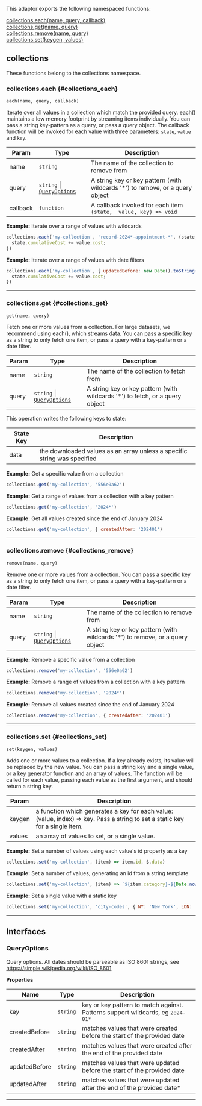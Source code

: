 
This adaptor exports the following namespaced functions:

<dl>
<dt>
    <a href="#collections_each">collections.each(name, query, callback)</a>
</dt>

<dt>
    <a href="#collections_get">collections.get(name, query)</a>
</dt>

<dt>
    <a href="#collections_remove">collections.remove(name, query)</a>
</dt>

<dt>
    <a href="#collections_set">collections.set(keygen, values)</a>
</dt>
</dl>



## collections

These functions belong to the collections namespace.
### collections.each {#collections_each}

<p><code>each(name, query, callback)</code></p>

Iterate over all values in a collection which match the provided query.
each() maintains a low memory footprint by streaming items individually.
You can pass a string key-pattern as a query, or pass a query object.
The callback function will be invoked for each value with three parameters:
`state`, `value` and `key`.


| Param | Type | Description |
| --- | --- | --- |
| name | <code>string</code> | The name of the collection to remove from |
| query | <code>string</code> \| [<code>QueryOptions</code>](#queryoptions) | A string key or key pattern (with wildcards '*') to remove, or a query object |
| callback | <code>function</code> | A callback invoked for each item `(state,  value, key) => void` |

**Example:** Iterate over a range of values with wildcards
```js
collections.each('my-collection', 'record-2024*-appointment-*', (state, value, key) => {
  state.cumulativeCost += value.cost;
})
```
**Example:** Iterate over a range of values with date filters
```js
collections.each('my-collection', { updatedBefore: new Date().toString() }, (state, value, key) => {
  state.cumulativeCost += value.cost;
})
```

* * *


### collections.get {#collections_get}

<p><code>get(name, query)</code></p>

Fetch one or more values from a collection.
For large datasets, we recommend using each(), which streams data.
You can pass a specific key as a string to only fetch one item, or pass a query
with a key-pattern or a date filter.


| Param | Type | Description |
| --- | --- | --- |
| name | <code>string</code> | The name of the collection to fetch from |
| query | <code>string</code> \| [<code>QueryOptions</code>](#queryoptions) | A string key or key pattern (with wildcards '*') to fetch, or a query object |

This operation writes the following keys to state:

| State Key | Description |
| --- | --- |
| data | the downloaded values as an array unless a specific string was specified |
**Example:** Get a specific value from a collection
```js
collections.get('my-collection', '556e0a62')
```
**Example:** Get a range of values from a collection with a key pattern
```js
collections.get('my-collection', '2024*')
```
**Example:** Get all values created since the end of January 2024
```js
collections.get('my-collection', { createdAfter: '202401')
```

* * *


### collections.remove {#collections_remove}

<p><code>remove(name, query)</code></p>

Remove one or more values from a collection.
You can pass a specific key as a string to only fetch one item, or pass a query
with a key-pattern or a date filter.


| Param | Type | Description |
| --- | --- | --- |
| name | <code>string</code> | The name of the collection to remove from |
| query | <code>string</code> \| [<code>QueryOptions</code>](#queryoptions) | A string key or key pattern (with wildcards '*') to remove, or a query object |

**Example:** Remove a specific value from a collection
```js
collections.remove('my-collection', '556e0a62')
```
**Example:** Remove a range of values from a collection with a key pattern
```js
collections.remove('my-collection', '2024*')
```
**Example:** Remove all values created since the end of January 2024
```js
collections.remove('my-collection', { createdAfter: '202401')
```

* * *


### collections.set {#collections_set}

<p><code>set(keygen, values)</code></p>

Adds one or more values to a collection. If a key already exists, its value will
be replaced by the new value.
You can pass a string key and a single value, or a key generator function and an array of values.
The function will be called for each value, passing each value as the first argument, and should return
a string key.


| Param | Description |
| --- | --- |
| keygen | a function which generates a key for each value: (value, index) => key. Pass a string to set a static key for a single item. |
| values | an array of values to set, or a single value. |

**Example:** Set a number of values using each value&#x27;s id property as a key
```js
collections.set('my-collection', (item) => item.id, $.data)
```
**Example:** Set a number of values, generating an id from a string template
```js
collections.set('my-collection', (item) => `${item.category}-${Date.now()}`, $.data)
```
**Example:** Set a single value with a static key
```js
collections.set('my-collection', 'city-codes', { NY: 'New York', LDN: 'London' }})
```

* * *


##  Interfaces

### QueryOptions

Query options. All dates should be parseable as ISO 8601 strings, see https://simple.wikipedia.org/wiki/ISO_8601

**Properties**

| Name | Type | Description |
| --- | --- | --- |
| key | <code>string</code> | key or key pattern to match against. Patterns support wildcards,  eg `2024-01*` |
| createdBefore | <code>string</code> | matches values that were created before the start of the provided date |
| createdAfter | <code>string</code> | matches values that were created after the end of the provided date |
| updatedBefore | <code>string</code> | matches values that were updated before the start of the provided date |
| updatedAfter | <code>string</code> | matches values that were updated after the end of the provided date* |


* * *

